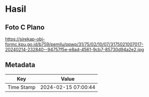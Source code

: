 # Hasil

## Foto C Plano

https://sirekap-obj-formc.kpu.go.id/b759/pemilu/ppwp/31/75/02/10/07/3175021007017-20240214-232840--94757f5e-e8ad-4561-9cb7-85730d94a2e2.jpg


## Metadata

| Key        | Value               |
| ---------- | ------------------- |
| Time Stamp | 2024-02-15 07:00:44 |



